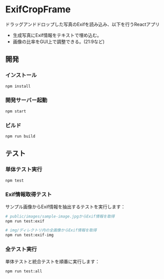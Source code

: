 # ExifCropFrame

ドラッグアンドドロップした写真のExifを読み込み、以下を行うReactアプリ

- 生成写真にExif情報をテキストで埋め込む。
- 画像の比率をGUI上で調整できる。(21:9など)

## 開発

### インストール

```bash
npm install
```

### 開発サーバー起動

```bash
npm start
```

### ビルド

```bash
npm run build
```

## テスト

### 単体テスト実行

```bash
npm test
```

### Exif情報取得テスト

サンプル画像からExif情報を抽出するテストを実行します：

```bash
# public/images/sample-image.jpgからExif情報を取得
npm run test:exif

# img/ディレクトリ内の全画像からExif情報を取得
npm run test:exif-img
```

### 全テスト実行

単体テストと統合テストを順番に実行します：

```bash
npm run test:all
```
